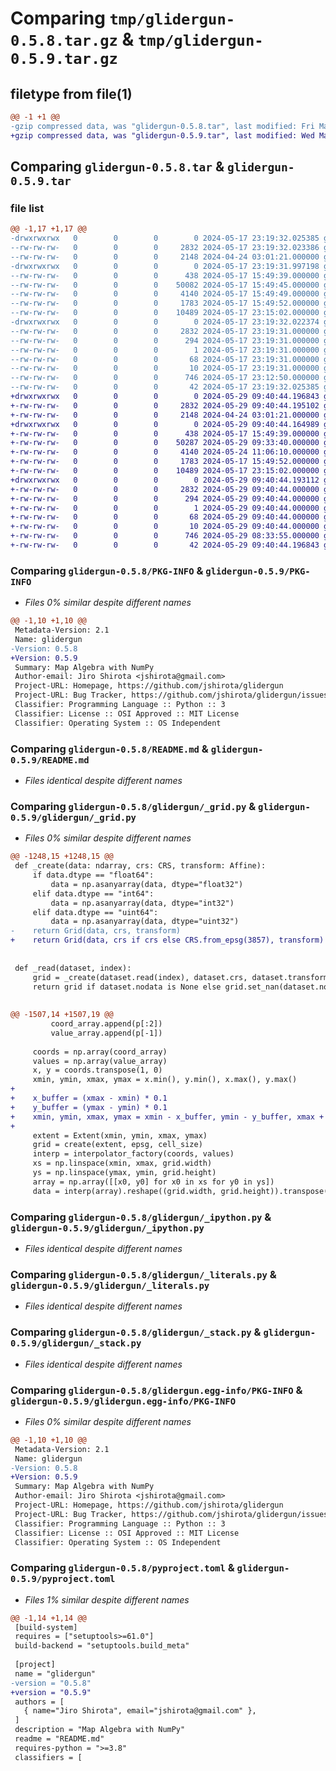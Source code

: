 # Comparing `tmp/glidergun-0.5.8.tar.gz` & `tmp/glidergun-0.5.9.tar.gz`

## filetype from file(1)

```diff
@@ -1 +1 @@
-gzip compressed data, was "glidergun-0.5.8.tar", last modified: Fri May 17 23:19:32 2024, max compression
+gzip compressed data, was "glidergun-0.5.9.tar", last modified: Wed May 29 09:40:44 2024, max compression
```

## Comparing `glidergun-0.5.8.tar` & `glidergun-0.5.9.tar`

### file list

```diff
@@ -1,17 +1,17 @@
-drwxrwxrwx   0        0        0        0 2024-05-17 23:19:32.025385 glidergun-0.5.8/
--rw-rw-rw-   0        0        0     2832 2024-05-17 23:19:32.023386 glidergun-0.5.8/PKG-INFO
--rw-rw-rw-   0        0        0     2148 2024-04-24 03:01:21.000000 glidergun-0.5.8/README.md
-drwxrwxrwx   0        0        0        0 2024-05-17 23:19:31.997198 glidergun-0.5.8/glidergun/
--rw-rw-rw-   0        0        0      438 2024-05-17 15:49:39.000000 glidergun-0.5.8/glidergun/__init__.py
--rw-rw-rw-   0        0        0    50082 2024-05-17 15:49:45.000000 glidergun-0.5.8/glidergun/_grid.py
--rw-rw-rw-   0        0        0     4140 2024-05-17 15:49:49.000000 glidergun-0.5.8/glidergun/_ipython.py
--rw-rw-rw-   0        0        0     1783 2024-05-17 15:49:52.000000 glidergun-0.5.8/glidergun/_literals.py
--rw-rw-rw-   0        0        0    10489 2024-05-17 23:15:02.000000 glidergun-0.5.8/glidergun/_stack.py
-drwxrwxrwx   0        0        0        0 2024-05-17 23:19:32.022374 glidergun-0.5.8/glidergun.egg-info/
--rw-rw-rw-   0        0        0     2832 2024-05-17 23:19:31.000000 glidergun-0.5.8/glidergun.egg-info/PKG-INFO
--rw-rw-rw-   0        0        0      294 2024-05-17 23:19:31.000000 glidergun-0.5.8/glidergun.egg-info/SOURCES.txt
--rw-rw-rw-   0        0        0        1 2024-05-17 23:19:31.000000 glidergun-0.5.8/glidergun.egg-info/dependency_links.txt
--rw-rw-rw-   0        0        0       68 2024-05-17 23:19:31.000000 glidergun-0.5.8/glidergun.egg-info/requires.txt
--rw-rw-rw-   0        0        0       10 2024-05-17 23:19:31.000000 glidergun-0.5.8/glidergun.egg-info/top_level.txt
--rw-rw-rw-   0        0        0      746 2024-05-17 23:12:50.000000 glidergun-0.5.8/pyproject.toml
--rw-rw-rw-   0        0        0       42 2024-05-17 23:19:32.025385 glidergun-0.5.8/setup.cfg
+drwxrwxrwx   0        0        0        0 2024-05-29 09:40:44.196843 glidergun-0.5.9/
+-rw-rw-rw-   0        0        0     2832 2024-05-29 09:40:44.195102 glidergun-0.5.9/PKG-INFO
+-rw-rw-rw-   0        0        0     2148 2024-04-24 03:01:21.000000 glidergun-0.5.9/README.md
+drwxrwxrwx   0        0        0        0 2024-05-29 09:40:44.164989 glidergun-0.5.9/glidergun/
+-rw-rw-rw-   0        0        0      438 2024-05-17 15:49:39.000000 glidergun-0.5.9/glidergun/__init__.py
+-rw-rw-rw-   0        0        0    50287 2024-05-29 09:33:40.000000 glidergun-0.5.9/glidergun/_grid.py
+-rw-rw-rw-   0        0        0     4140 2024-05-24 11:06:10.000000 glidergun-0.5.9/glidergun/_ipython.py
+-rw-rw-rw-   0        0        0     1783 2024-05-17 15:49:52.000000 glidergun-0.5.9/glidergun/_literals.py
+-rw-rw-rw-   0        0        0    10489 2024-05-17 23:15:02.000000 glidergun-0.5.9/glidergun/_stack.py
+drwxrwxrwx   0        0        0        0 2024-05-29 09:40:44.193112 glidergun-0.5.9/glidergun.egg-info/
+-rw-rw-rw-   0        0        0     2832 2024-05-29 09:40:44.000000 glidergun-0.5.9/glidergun.egg-info/PKG-INFO
+-rw-rw-rw-   0        0        0      294 2024-05-29 09:40:44.000000 glidergun-0.5.9/glidergun.egg-info/SOURCES.txt
+-rw-rw-rw-   0        0        0        1 2024-05-29 09:40:44.000000 glidergun-0.5.9/glidergun.egg-info/dependency_links.txt
+-rw-rw-rw-   0        0        0       68 2024-05-29 09:40:44.000000 glidergun-0.5.9/glidergun.egg-info/requires.txt
+-rw-rw-rw-   0        0        0       10 2024-05-29 09:40:44.000000 glidergun-0.5.9/glidergun.egg-info/top_level.txt
+-rw-rw-rw-   0        0        0      746 2024-05-29 08:33:55.000000 glidergun-0.5.9/pyproject.toml
+-rw-rw-rw-   0        0        0       42 2024-05-29 09:40:44.196843 glidergun-0.5.9/setup.cfg
```

### Comparing `glidergun-0.5.8/PKG-INFO` & `glidergun-0.5.9/PKG-INFO`

 * *Files 0% similar despite different names*

```diff
@@ -1,10 +1,10 @@
 Metadata-Version: 2.1
 Name: glidergun
-Version: 0.5.8
+Version: 0.5.9
 Summary: Map Algebra with NumPy
 Author-email: Jiro Shirota <jshirota@gmail.com>
 Project-URL: Homepage, https://github.com/jshirota/glidergun
 Project-URL: Bug Tracker, https://github.com/jshirota/glidergun/issues
 Classifier: Programming Language :: Python :: 3
 Classifier: License :: OSI Approved :: MIT License
 Classifier: Operating System :: OS Independent
```

### Comparing `glidergun-0.5.8/README.md` & `glidergun-0.5.9/README.md`

 * *Files identical despite different names*

### Comparing `glidergun-0.5.8/glidergun/_grid.py` & `glidergun-0.5.9/glidergun/_grid.py`

 * *Files 0% similar despite different names*

```diff
@@ -1248,15 +1248,15 @@
 def _create(data: ndarray, crs: CRS, transform: Affine):
     if data.dtype == "float64":
         data = np.asanyarray(data, dtype="float32")
     elif data.dtype == "int64":
         data = np.asanyarray(data, dtype="int32")
     elif data.dtype == "uint64":
         data = np.asanyarray(data, dtype="uint32")
-    return Grid(data, crs, transform)
+    return Grid(data, crs if crs else CRS.from_epsg(3857), transform)
 
 
 def _read(dataset, index):
     grid = _create(dataset.read(index), dataset.crs, dataset.transform)
     return grid if dataset.nodata is None else grid.set_nan(dataset.nodata)
 
 
@@ -1507,14 +1507,19 @@
         coord_array.append(p[:2])
         value_array.append(p[-1])
 
     coords = np.array(coord_array)
     values = np.array(value_array)
     x, y = coords.transpose(1, 0)
     xmin, ymin, xmax, ymax = x.min(), y.min(), x.max(), y.max()
+
+    x_buffer = (xmax - xmin) * 0.1
+    y_buffer = (ymax - ymin) * 0.1
+    xmin, ymin, xmax, ymax = xmin - x_buffer, ymin - y_buffer, xmax + x_buffer, ymax + y_buffer
+
     extent = Extent(xmin, ymin, xmax, ymax)
     grid = create(extent, epsg, cell_size)
     interp = interpolator_factory(coords, values)
     xs = np.linspace(xmin, xmax, grid.width)
     ys = np.linspace(ymax, ymin, grid.height)
     array = np.array([[x0, y0] for x0 in xs for y0 in ys])
     data = interp(array).reshape((grid.width, grid.height)).transpose(1, 0)
```

### Comparing `glidergun-0.5.8/glidergun/_ipython.py` & `glidergun-0.5.9/glidergun/_ipython.py`

 * *Files identical despite different names*

### Comparing `glidergun-0.5.8/glidergun/_literals.py` & `glidergun-0.5.9/glidergun/_literals.py`

 * *Files identical despite different names*

### Comparing `glidergun-0.5.8/glidergun/_stack.py` & `glidergun-0.5.9/glidergun/_stack.py`

 * *Files identical despite different names*

### Comparing `glidergun-0.5.8/glidergun.egg-info/PKG-INFO` & `glidergun-0.5.9/glidergun.egg-info/PKG-INFO`

 * *Files 0% similar despite different names*

```diff
@@ -1,10 +1,10 @@
 Metadata-Version: 2.1
 Name: glidergun
-Version: 0.5.8
+Version: 0.5.9
 Summary: Map Algebra with NumPy
 Author-email: Jiro Shirota <jshirota@gmail.com>
 Project-URL: Homepage, https://github.com/jshirota/glidergun
 Project-URL: Bug Tracker, https://github.com/jshirota/glidergun/issues
 Classifier: Programming Language :: Python :: 3
 Classifier: License :: OSI Approved :: MIT License
 Classifier: Operating System :: OS Independent
```

### Comparing `glidergun-0.5.8/pyproject.toml` & `glidergun-0.5.9/pyproject.toml`

 * *Files 1% similar despite different names*

```diff
@@ -1,14 +1,14 @@
 [build-system]
 requires = ["setuptools>=61.0"]
 build-backend = "setuptools.build_meta"
 
 [project]
 name = "glidergun"
-version = "0.5.8"
+version = "0.5.9"
 authors = [
   { name="Jiro Shirota", email="jshirota@gmail.com" },
 ]
 description = "Map Algebra with NumPy"
 readme = "README.md"
 requires-python = ">=3.8"
 classifiers = [
```

